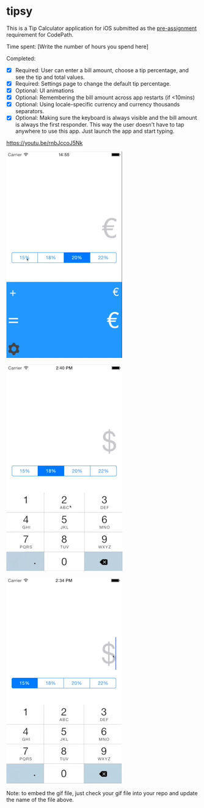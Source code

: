 # tipsy

This is a Tip Calculator application for iOS submitted as the [pre-assignment](https://gist.github.com/timothy1ee/7747214) requirement for CodePath.

Time spent: [Write the number of hours you spend here]

Completed:

* [x] Required: User can enter a bill amount, choose a tip percentage, and see the tip and total values.
* [x] Required: Settings page to change the default tip percentage.
* [x] Optional: UI animations
* [x] Optional: Remembering the bill amount across app restarts (if <10mins)
* [x] Optional: Using locale-specific currency and currency thousands separators.
* [x] Optional: Making sure the keyboard is always visible and the bill amount is always the first responder. This way the user doesn't have to tap anywhere to use this app. Just launch the app and start typing.

https://youtu.be/rnbJccoJ5Nk

![Video Walkthrough Saving Default](https://github.com/moog16/tipsy/blob/master/videoWalkthrough/default.gif)

![Video Walkthrough Update Locale](https://github.com/moog16/tipsy/blob/master/videoWalkthrough/locale.gif)

![Video Walkthrough Saving Tip and Bill Amount](https://github.com/moog16/tipsy/blob/master/videoWalkthrough/saveState.gif)

Note: to embed the gif file, just check your gif file into your repo and update the name of the file above.

